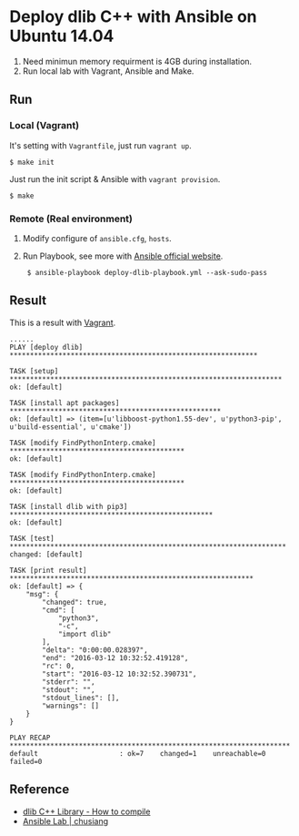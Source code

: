# Deploy dlib C++ with Ansible on Ubuntu 14.04

1. Need minimun memory requirment is 4GB during installation.
2. Run local lab with Vagrant, Ansible and Make.


## Run

### Local (Vagrant)

It's setting with `Vagrantfile`, just run `vagrant up`.

    $ make init
    
Just run the init script & Ansible with `vagrant provision`.

    $ make

### Remote (Real environment)

1. Modify configure of `ansible.cfg`, `hosts`.
2. Run Playbook, see more with [Ansible official website](https://www.ansible.com).

        $ ansible-playbook deploy-dlib-playbook.yml --ask-sudo-pass

## Result

This is a result with [Vagrant](https://www.vagrantup.com). 

    ......
    PLAY [deploy dlib] *************************************************************
    
    TASK [setup] *******************************************************************
    ok: [default]
    
    TASK [install apt packages] ****************************************************
    ok: [default] => (item=[u'libboost-python1.55-dev', u'python3-pip', u'build-essential', u'cmake'])
    
    TASK [modify FindPythonInterp.cmake] *******************************************
    ok: [default]
    
    TASK [modify FindPythonInterp.cmake] *******************************************
    ok: [default]
    
    TASK [install dlib with pip3] **************************************************
    ok: [default]
    
    TASK [test] ********************************************************************
    changed: [default]
    
    TASK [print result] ************************************************************
    ok: [default] => {
        "msg": {
            "changed": true,
            "cmd": [
                "python3",
                "-c",
                "import dlib"
            ],
            "delta": "0:00:00.028397",
            "end": "2016-03-12 10:32:52.419128",
            "rc": 0,
            "start": "2016-03-12 10:32:52.390731",
            "stderr": "",
            "stdout": "",
            "stdout_lines": [],
            "warnings": []
        }
    }
    
    PLAY RECAP *********************************************************************
    default                    : ok=7    changed=1    unreachable=0    failed=0

## Reference

* [dlib C++ Library - How to compile](http://dlib.net/compile.html)
* [Ansible Lab | chusiang](https://github.com/chusiang/sandbox/tree/develop/ansible)